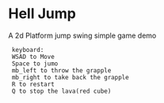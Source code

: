 # Hell Jump
A 2d Platform jump swing simple game demo
    
     keyboard: 
     WSAD to Move
     Space to jumo
     mb_left to throw the grapple
     mb_right to take back the grapple
     R to restart
     Q to stop the lava(red cube)

